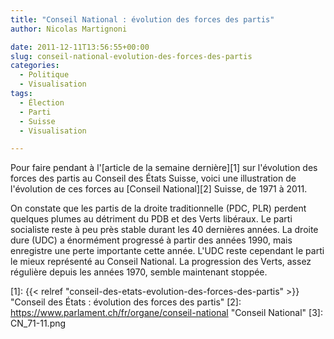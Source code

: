 ```yaml
---
title: "Conseil National : évolution des forces des partis"
author: Nicolas Martignoni

date: 2011-12-11T13:56:55+00:00
slug: conseil-national-evolution-des-forces-des-partis
categories:
  - Politique
  - Visualisation
tags:
  - Élection
  - Parti
  - Suisse
  - Visualisation

---
```

Pour faire pendant à l'[article de la semaine dernière][1] sur l'évolution des forces des partis au Conseil des États Suisse, voici une illustration de l'évolution de ces forces au [Conseil National][2] Suisse, de 1971 à 2011.

On constate que les partis de la droite traditionnelle (PDC, PLR) perdent quelques plumes au détriment du PDB et des Verts libéraux. Le parti socialiste reste à peu près stable durant les 40 dernières années. La droite dure (UDC) a énormément progressé à partir des années 1990, mais enregistre une perte importante cette année. L'UDC reste cependant le parti le mieux représenté au Conseil National. La progression des Verts, assez régulière depuis les années 1970, semble maintenant stoppée.

 [1]: {{< relref "conseil-des-etats-evolution-des-forces-des-partis" >}} "Conseil des États : évolution des forces des partis"
 [2]: https://www.parlament.ch/fr/organe/conseil-national "Conseil National"
 [3]: CN_71-11.png

<!--more-->
